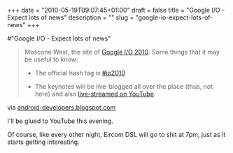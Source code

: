 +++
date = "2010-05-19T09:07:45+01:00"
draft = false
title = "Google I/O - Expect lots of news"
description = ""
slug = "google-io-expect-lots-of-news"
+++

#"Google I/O - Expect lots of news"


 <div class="posterous_bookmarklet_entry">
 <blockquote class="posterous_long_quote"><p> Moscone West, the site of <a href="http://code.google.com/events/io/2010/">Google I/O 2010</a>. Some things that it may be useful to know:</p><ul><li><p>The official hash tag is <a href="http://www.google.com/#q=%23io2010&amp;hl=en&amp;prmd=u&amp;tbs=mbl:1&amp;tbo=u&amp;ei=MRnzS5WkBYjw9AT5pZzNDw&amp;sa=X&amp;oi=realtime_result_group_more_results_link&amp;ct=title&amp;resnum=4&amp;ved=0CD4Q5QUwAw&amp;fp=d059ab474882bfe2">#io2010</a></p></li><li><p>The keynotes will be live-blogged all over the place (thus, not here) and also <a href="http://googleblog.blogspot.com/2010/05/live-from-google-io.html">live-streamed on YouTube</a>.</p></li></ul></blockquote>

<div class="posterous_quote_citation">via <a href="http://android-developers.blogspot.com/2010/05/stand-by.html?utm_source=feedburner&amp;utm_medium=feed&amp;utm_campaign=Feed%3A+blogspot%2FhsDu+%28Android+Developers+Blog%29&amp;utm_content=Google+Reader">android-developers.blogspot.com</a></div>
 <p>I'll be glued to YouTube this evening.
</p><p>Of course, like every other night, Eircom DSL will go to shit at 7pm, just as it starts getting interesting.</p></div>
 